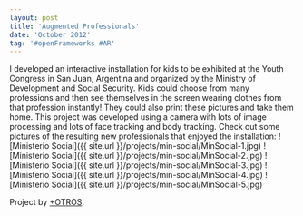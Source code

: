```yaml
---
layout: post
title: 'Augmented Professionals'
date: 'October 2012'
tag: '#openFrameworks #AR'
---
```

I developed an interactive installation for kids to be exhibited at the Youth Congress in San Juan, Argentina and organized by the Ministry of Development and Social Security. Kids could choose from many professions and then see themselves in the screen wearing clothes from that profession instantly! They could also print these pictures and take them home. This project was developed using a camera with lots of image processing and lots of face tracking and body tracking. Check out some pictures of the resulting new professionals that enjoyed the installation:
![Ministerio Social]({{ site.url }}/projects/min-social/MinSocial-1.jpg)
![Ministerio Social]({{ site.url }}/projects/min-social/MinSocial-2.jpg)
![Ministerio Social]({{ site.url }}/projects/min-social/MinSocial-3.jpg)
![Ministerio Social]({{ site.url }}/projects/min-social/MinSocial-4.jpg)
![Ministerio Social]({{ site.url }}/projects/min-social/MinSocial-5.jpg)

Project by [+OTROS](http://masotros.com/).
